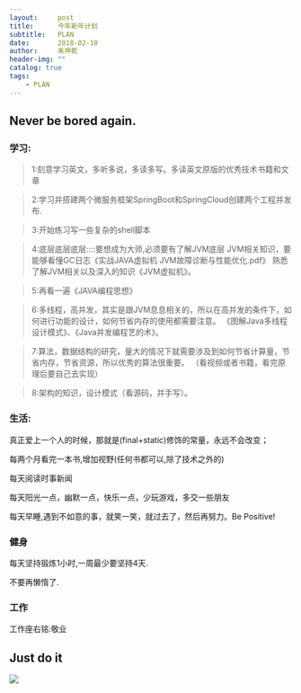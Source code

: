```yaml
---
layout:     post
title:      今年新年计划
subtitle:   PLAN
date:       2018-02-10
author:     朱坤乾
header-img: ""
catalog: true
tags:
    - PLAN
---
```

## Never be bored again.

### 学习:
>1:刻意学习英文，多听多说，多读多写。多读英文原版的优秀技术书籍和文章

>2:学习并搭建两个微服务框架SpringBoot和SpringCloud创建两个工程并发布.

>3:开始练习写一些复杂的shell脚本

>4:底层底层底层::::要想成为大师,必须要有了解JVM底层
JVM相关知识，要能够看懂GC日志《实战JAVA虚拟机 JVM故障诊断与性能优化.pdf》
熟悉了解JVM相关以及深入的知识《JVM虚拟机》。 

>5:再看一遍《JAVA编程思想》

>6:多线程，高并发，其实是跟JVM息息相关的，所以在高并发的条件下，如何进行功能的设计，如何节省内存的使用都需要注意。
《图解Java多线程设计模式》、《Java并发编程艺的术》。 

>7:算法，数据结构的研究，量大的情况下就需要涉及到如何节省计算量，节省内存，节省资源，所以优秀的算法很重要。
（看视频或者书籍，看完原理后要自己去实现） 

>8:架构的知识，设计模式（看源码，并手写）。

### 生活:
 真正爱上一个人的时候，那就是(final+static)修饰的常量，永远不会改变；
 
 每两个月看完一本书,增加视野(任何书都可以,除了技术之外的)
 
 每天阅读时事新闻
 
 每天阳光一点，幽默一点，快乐一点，少玩游戏，多交一些朋友
 
 每天早睡,遇到不如意的事，就笑一笑，就过去了，然后再努力。Be Positive!
 
### 健身

 每天坚持锻炼1小时,一周最少要坚持4天.
 
 不要再懒惰了.
 
### 工作

工作座右铭:敬业


## Just do it

![](https://imgchr.com/i/kUNPgO)